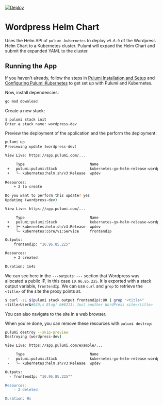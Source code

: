 [![Deploy](https://get.pulumi.com/new/button.svg)](https://app.pulumi.com/new?template=https://github.com/pulumi/examples/blob/master/kubernetes-go-helm-wordpress/README.md)

# Wordpress Helm Chart

Uses the Helm API of `pulumi-kubernetes` to deploy `v9.6.0` of the Wordpress Helm Chart to a
Kubernetes cluster. Pulumi will expand the Helm Chart and submit the expanded YAML to the cluster.

## Running the App

If you haven't already, follow the steps in [Pulumi Installation and
Setup](https://www.pulumi.com/docs/get-started/install/) and [Configuring Pulumi
Kubernetes](https://www.pulumi.com/docs/intro/cloud-providers/kubernetes/setup/) to get set up with
Pulumi and Kubernetes.

Now, install dependencies:

```sh
go mod download
```

Create a new stack:

```sh
$ pulumi stack init
Enter a stack name: wordpress-dev
```

Preview the deployment of the application and the perform the deployment:

```sh
pulumi up
Previewing update (wordpress-dev)

View Live: https://app.pulumi.com/...

     Type                              Name                                                 Plan
 +   pulumi:pulumi:Stack               kubernetes-go-helm-release-wordpress-wordpress-dev   create
 +   └─ kubernetes:helm.sh/v3:Release  wpdev                                                create
 
Resources:
    + 2 to create

Do you want to perform this update? yes
Updating (wordpress-dev)

View Live: https://app.pulumi.com/...

     Type                              Name                                                 Status
 +   pulumi:pulumi:Stack               kubernetes-go-helm-release-wordpress-wordpress-dev   created
 +   ├─ kubernetes:helm.sh/v3:Release  wpdev                                                created
     └─ kubernetes:core/v1:Service     frontendIp

Outputs:
    frontendIp: "10.96.85.225"

Resources:
    + 2 created

Duration: 1m4s

```

We can see here in the `---outputs:---` section that Wordpress was allocated a public IP, in this
case `10.96.85.225`. It is exported with a stack output variable, `frontendIp`. We can use `curl`
and `grep` to retrieve the `<title>` of the site the proxy points at.

```sh
$ curl -sL $(pulumi stack output frontendIp):80 | grep "<title>"
<title>User&#039;s Blog! &#8211; Just another WordPress site</title>
```

You can also navigate to the site in a web browser.

When you're done, you can remove these resources with `pulumi destroy`:

```sh
pulumi destroy --skip-preview
Destroying (wordpress-dev)

View Live: https://app.pulumi.com/example/...

     Type                              Name                                                 Status
 -   pulumi:pulumi:Stack               kubernetes-go-helm-release-wordpress-wordpress-dev   deleted
 -   └─ kubernetes:helm.sh/v3:Release  wpdev                                                deleted

Outputs:
  - frontendIp: "10.96.85.225""

Resources:
    - 2 deleted

Duration: 9s
```
